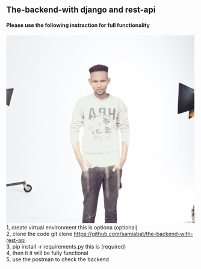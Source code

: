 ## The-backend-with django and rest-api

#### Please use the following instraction for full functionality
![Hello I am sami](ssss-removebg-preview.png)</br>
1, create virtual environment this is optiona (optional) </br>
2, clone the code  git clone https://github.com/samiabat/the-backend-with-rest-api </br>
3, pip install -r requirements.py   this is (required) </br>
4, then it it will be fully functional </br>
5, use the postman to check the backend </br>
